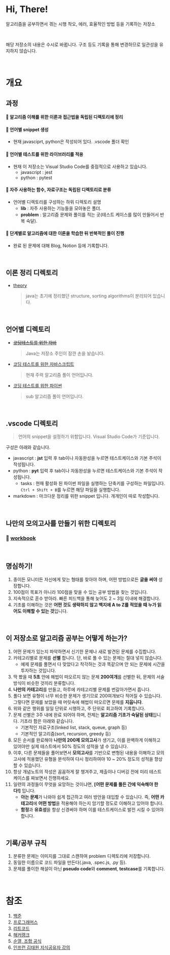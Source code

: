 # Hi, There!
알고리즘을 공부하면서 겪는 시행 착오, 에러, 효율적인 방법 등을 기록하는 저장소

<br>

해당 저장소의 내용은 수시로 바뀝니다. 구조 등도 기록을 통해 변경하므로 일관성을 유지하지 않습니다.

<br>

# 개요
## 과정
#### :book: 알고리즘 이해를 위한 이론과 접근법을 독립된 디렉토리에 정리
#### :book: 언어별 snippet 생성
- 현재 javasciprt, python은 작성되어 있다. .vscode 폴더 확인
#### :book: 언어별 테스트를 위한 라이브러리를 적용
- 현재 이 저장소는 Visual Studio Code를 중점적으로 사용하고 있습니다.
  - javascript : jest
  - python : pytest
#### :book: 자주 사용하는 함수, 자료구조는 독립된 디렉토리로 분류
- 언어별 디렉토리를 구성하는 하위 디렉토리 설명
  - **lib** : 자주 사용하는 기능들을 모아놓은 폴더.
  - **problem** : 알고리즘 문제와 풀이를 적는 곳(테스트 케이스를 많이 만들어서 반복 숙달).
#### :book: 단계별로 알고리즘에 대한 이론을 학습한 뒤 반복적인 풀이 진행
- 완료 된 문제에 대해 Blog, Notion 등에 기록합니다.

<br>

## 이론 정리 디렉토리
- [theory](https://github.com/InSeong-So/Algorithm/tree/master/theory)
    > java는 초기에 정리했던 structure, sorting algorithms이 분리되어 있습니다.

<br>

## 언어별 디렉토리
- ~~[코딩테스트를 위한 자바](https://github.com/InSeong-So/Algorithm/tree/master/java)~~
    > Java는 저장소 주인이 잠깐 손을 놨습니다.

- [코딩 테스트를 위한 자바스크립트](https://github.com/InSeong-So/Algorithm/tree/master/javascript)
    > 현재 주력 알고리즘 풀이 언어입니다.

- [코딩 테스트를 위한 파이썬](https://github.com/InSeong-So/Algorithm/tree/master/python)
    > sub 알고리즘 풀이 언어입니다.

<br>

## .vscode 디렉토리
> 언어의 snippet을 설정하기 위함입니다. Visual Studio Code가 기준입니다.

구성은 아래와 같습니다.
- javascript : **jst** 입력 후 tab이나 자동완성을 누르면 테스트케이스와 기본 주석이 작성됩니다.
- python : **pyt** 입력 후 tab이나 자동완성을 누르면 테스트케이스와 기본 주석이 작성됩니다.
    - tasks : 현재 활성화 된 파이썬 파일을 실행하는 단축키를 구성하는 파일입니다. `Ctrl + Shift + B`를 누르면 해당 파일을 실행합니다.
- markdown : 마크다운 정리를 위한 snippet 입니다. 개개인이 따로 작성합니다.

<br>

## 나만의 모의고사를 만들기 위한 디렉토리
### :book: [workbook](https://github.com/InSeong-So/Algorithm/tree/master/workbook)

<br>

## 명심하기!
1. 종이든 모니터든 자신에게 맞는 형태를 찾아야 하며, 어떤 방법으로든 **글을 써야** 성장합니다.
2. 100점이 목표가 아니라 100점을 맞을 수 있는 공부 방법을 찾는 것입니다.
3. 지속적으로 훈수 받아라. 빠른 피드백을 통해 늦어도 2 ~ 3일 이내에 해결합니다.
4. 기초를 이해하는 것은 **어떤 것도 생략하지 않고 백지에 A to Z를 적었을 때 누가 읽어도 이해할 수 있는 것**입니다.

<br>

## 이 저장소로 알고리즘 공부는 어떻게 하는가?
1. 어떤 문제가 있는지 파악하면서 신기한 문제나 새로 발견된 문제를 수집합니다.
3. 카테고리별로 문제를 **선별** 합니다. 단, 바로 풀 수 있는 문제는 절대 넣지 않습니다.
   - 예제 문제를 풀면서 다 맞았다고 착각하는 것과 똑같으며 안 되는 문제에 시간을 투자하는 것입니다.
5. 딱 봤을 때 **5초** 안에 해법이 떠오르지 않는 문제 **200여개**를 선별한 뒤, 문제의 서술 방식이 비슷한 것끼리 분류합니다.
6. **나만의 카테고리**를 만들고, 하루에 카테고리별 문제를 번갈아가면서 풉니다.
7. 풀다 보면 유형이 너무 비슷한 문제가 생기므로 200여개보다 적어질 수 있습니다. 그렇다면 문제를 보았을 때 머릿속에 해법이 떠오르면 문제를 **지웁니다**.
8. 위와 같은 행위를 일일 단위로 시행하고, 주 단위로 회고하여 기록합니다.
9. 문제 선별은 3주 내에 완료 되어야 하며, 전제는 **알고리즘 기초가 숙달된 상태**입니다. 기초라 함은 아래와 같습니다.
    - 기본적인 자료구조(linked list, stack, queue, graph 등)
    - 기본적인 알고리즘(sort, recursion, greedy 등)
10. 모든 순서를 완료해야 **나만의 200제 모의고사**가 생기고, 이를 완벽하게 이해하고 있어야만 실제 테스트에서 50% 정도의 성적을 낼 수 있습니다.
11. 이후, 다른 문제들을 풀어보면서 **모의고사**를 기반으로 변형된 내용을 이해하고 모의고사에 적용했던 유형을 분석하여 다시 정리하여야 10 ~ 20% 정도의 성적을 향상할 수 있습니다.
12. 항상 개념노트의 작성은 꼼꼼하게 잘 챙겨주고, 제출이나 디버깅 전에 미리 테스트케이스를 짜보면서 진행하세요.
13. 일련의 과정들이 무엇을 요망하는 것이냐면, **[어떤 문제를 풀든 간에 익숙해야 한다!]** 입니다.
    - **아는 문제**가 나와야 쉽게 접근하고 여러 방안을 대입할 수 있습니다. 즉, **어떤 카테고리**에 **어떤 방법**을 적용해야 하는지 암기할 정도로 이해하고 있어야 합니다.
    - **함정**과 **유효성**을 항상 신경써야 하며 이를 테스트케이스로 발전 시킬 수 있어야 합니다.

<br>

## 기록/공부 규칙
1. 분류한 문제는 이미지를 그대로 스캔하여 problem 디렉토리에 저장합니다.
2. 동일한 이름으로 코드 파일을 만든다(.java, .spec.js, .py 등).
3. 문제를 풀이한 해설이 아닌 **pseudo code**와 **comment**, **testcase**를 기록합니다.

<br>

# 참조
1. [백준](https://www.acmicpc.net/)
2. [프로그래머스](https://programmers.co.kr/)
4. [리트코드](https://leetcode.com/)
5. [해커랭크](https://www.hackerrank.com/)
6. [순열, 조합 공식](https://coding-factory.tistory.com/606)
3. [인프런 김태원 지식공유자 강의](https://www.inflearn.com/course/%EC%9E%90%EB%B0%94%EC%8A%A4%ED%81%AC%EB%A6%BD%ED%8A%B8-%EC%95%8C%EA%B3%A0%EB%A6%AC%EC%A6%98-%EB%AC%B8%EC%A0%9C%ED%92%80%EC%9D%B4)